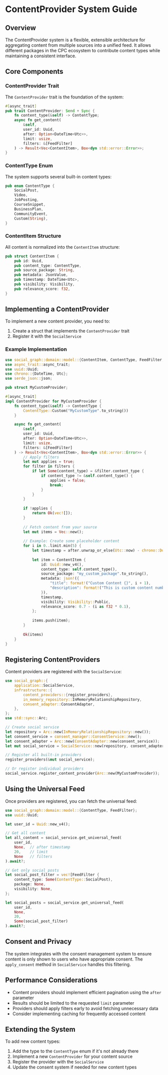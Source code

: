 # ContentProvider System Guide

## Overview

The ContentProvider system is a flexible, extensible architecture for aggregating content from multiple sources into a unified feed. It allows different packages in the CPC ecosystem to contribute content types while maintaining a consistent interface.

## Core Components

### ContentProvider Trait

The `ContentProvider` trait is the foundation of the system:

```rust
#[async_trait]
pub trait ContentProvider: Send + Sync {
    fn content_type(&self) -> ContentType;
    async fn get_content(
        &self,
        user_id: Uuid,
        after: Option<DateTime<Utc>>,
        limit: usize,
        filters: &[FeedFilter]
    ) -> Result<Vec<ContentItem>, Box<dyn std::error::Error>>;
}
```

### ContentType Enum

The system supports several built-in content types:

```rust
pub enum ContentType {
    SocialPost,
    Video,
    JobPosting,
    CourseSnippet,
    BusinessPlan,
    CommunityEvent,
    Custom(String),
}
```

### ContentItem Structure

All content is normalized into the `ContentItem` structure:

```rust
pub struct ContentItem {
    pub id: Uuid,
    pub content_type: ContentType,
    pub source_package: String,
    pub metadata: JsonValue,
    pub timestamp: DateTime<Utc>,
    pub visibility: Visibility,
    pub relevance_score: f32,
}
```

## Implementing a ContentProvider

To implement a new content provider, you need to:

1. Create a struct that implements the `ContentProvider` trait
2. Register it with the `SocialService`

### Example Implementation

```rust
use social_graph::domain::model::{ContentItem, ContentType, FeedFilter, Visibility};
use async_trait::async_trait;
use uuid::Uuid;
use chrono::{DateTime, Utc};
use serde_json::json;

pub struct MyCustomProvider;

#[async_trait]
impl ContentProvider for MyCustomProvider {
    fn content_type(&self) -> ContentType {
        ContentType::Custom("MyCustomType".to_string())
    }

    async fn get_content(
        &self,
        user_id: Uuid,
        after: Option<DateTime<Utc>>,
        limit: usize,
        filters: &[FeedFilter]
    ) -> Result<Vec<ContentItem>, Box<dyn std::error::Error>> {
        // Apply filters
        let mut applies = true;
        for filter in filters {
            if let Some(content_type) = &filter.content_type {
                if content_type != &self.content_type() {
                    applies = false;
                    break;
                }
            }
        }
        
        if !applies {
            return Ok(vec![]);
        }
        
        // Fetch content from your source
        let mut items = Vec::new();
        
        // Example: Create some placeholder content
        for i in 0..limit.min(5) {
            let timestamp = after.unwrap_or_else(Utc::now) - chrono::Duration::minutes(i as i64 * 5);
            
            let item = ContentItem {
                id: Uuid::new_v4(),
                content_type: self.content_type(),
                source_package: "my_custom_package".to_string(),
                metadata: json!({
                    "title": format!("Custom Content {}", i + 1),
                    "description": format!("This is custom content number {}", i + 1),
                }),
                timestamp,
                visibility: Visibility::Public,
                relevance_score: 0.7 - (i as f32 * 0.1),
            };
            
            items.push(item);
        }
        
        Ok(items)
    }
}
```

## Registering ContentProviders

Content providers are registered with the `SocialService`:

```rust
use social_graph::{
    application::SocialService,
    infrastructure::{
        content_providers::{register_providers},
        in_memory_repository::InMemoryRelationshipRepository,
        consent_adapter::ConsentAdapter,
    },
};
use std::sync::Arc;

// Create social service
let repository = Arc::new(InMemoryRelationshipRepository::new());
let consent_service = consent_manager::ConsentService::new();
let consent_adapter = Arc::new(ConsentAdapter::new(consent_service));
let mut social_service = SocialService::new(repository, consent_adapter);

// Register all built-in providers
register_providers(&mut social_service);

// Or register individual providers
social_service.register_content_provider(Arc::new(MyCustomProvider));
```

## Using the Universal Feed

Once providers are registered, you can fetch the universal feed:

```rust
use social_graph::domain::model::{ContentType, FeedFilter};
use uuid::Uuid;

let user_id = Uuid::new_v4();

// Get all content
let all_content = social_service.get_universal_feed(
    user_id,
    None,  // after timestamp
    20,    // limit
    None   // filters
).await?;

// Get only social posts
let social_post_filter = vec![FeedFilter {
    content_type: Some(ContentType::SocialPost),
    package: None,
    visibility: None,
};

let social_posts = social_service.get_universal_feed(
    user_id,
    None,
    20,
    Some(social_post_filter)
).await?;
```

## Consent and Privacy

The system integrates with the consent management system to ensure content is only shown to users who have appropriate consent. The `apply_consent` method in `SocialService` handles this filtering.

## Performance Considerations

- Content providers should implement efficient pagination using the `after` parameter
- Results should be limited to the requested `limit` parameter
- Providers should apply filters early to avoid fetching unnecessary data
- Consider implementing caching for frequently accessed content

## Extending the System

To add new content types:

1. Add the type to the `ContentType` enum if it's not already there
2. Implement a new `ContentProvider` for your content source
3. Register the provider with the `SocialService`
4. Update the consent system if needed for new content types